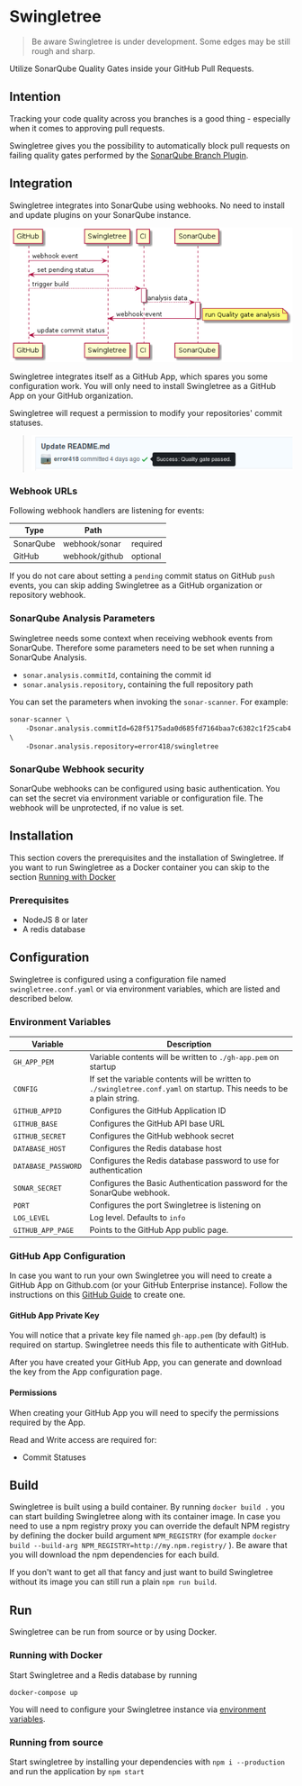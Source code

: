 # Swingletree

> Be aware Swingletree is under development. Some edges may be still rough and sharp.

Utilize SonarQube Quality Gates inside your GitHub Pull Requests.


## Intention

Tracking your code quality across you branches is a good thing - especially when it comes to approving pull requests.

Swingletree gives you the possibility to automatically block pull requests on failing quality gates performed by the [SonarQube Branch Plugin](https://docs.sonarqube.org/display/PLUG/Branch+Plugin).

## Integration

Swingletree integrates into SonarQube using webhooks. No need to install and update plugins on your SonarQube instance.

![Activity Diagram](./docs/swingletree-flow.png)

Swingletree integrates itself as a GitHub App, which spares you some configuration work. You will only need to install Swingletree as a GitHub App on your GitHub organization.

Swingletree will request a permission to modify your repositories' commit statuses.

> ![Commit Status](./docs/commit-status.png)

### Webhook URLs

Following webhook handlers are listening for events:

| Type      | Path                      |           |
| --------- | ------------------------- | --------- |
| SonarQube | webhook/sonar             | required  |
| GitHub    | webhook/github            | optional  |

If you do not care about setting a `pending` commit status on GitHub `push` events,
you can skip adding Swingletree as a GitHub organization or repository webhook.

### SonarQube Analysis Parameters

Swingletree needs some context when receiving webhook events from SonarQube. Therefore some parameters need to be set when running a SonarQube Analysis.

* `sonar.analysis.commitId`, containing the commit id
* `sonar.analysis.repository`, containing the full repository path

You can set the parameters when invoking the `sonar-scanner`. For example:

```
sonar-scanner \
    -Dsonar.analysis.commitId=628f5175ada0d685fd7164baa7c6382c1f25cab4 \
    -Dsonar.analysis.repository=error418/swingletree
```

### SonarQube Webhook security

SonarQube webhooks can be configured using basic authentication. You can set the secret via environment variable or configuration file. The webhook will be unprotected, if no value is set.

## Installation

This section covers the prerequisites and the installation of Swingletree. If you want to run Swingletree as a Docker container you can skip to the section [Running with Docker](#running-with-docker) 

### Prerequisites

* NodeJS 8 or later
* A redis database


## Configuration

Swingletree is configured using a configuration file named `swingletree.conf.yaml` or via environment variables, which are listed and described below.

### Environment Variables

| Variable              | Description                                         |
| --------------------- | --------------------------------------------------- |
| `GH_APP_PEM`          | Variable contents will be written to `./gh-app.pem` on startup  |
| `CONFIG`              | If set the variable contents will be written to `./swingletree.conf.yaml` on startup. This needs to be a plain string. |
| `GITHUB_APPID`        | Configures the GitHub Application ID |
| `GITHUB_BASE`         | Configures the GitHub API base URL  |
| `GITHUB_SECRET`       | Configures the GitHub webhook secret  |
| `DATABASE_HOST`       | Configures the Redis database host  |
| `DATABASE_PASSWORD`   | Configures the Redis database password to use for authentication |
| `SONAR_SECRET`        | Configures the Basic Authentication password for the SonarQube webhook. |
| `PORT`                | Configures the port Swingletree is listening on |
| `LOG_LEVEL`           | Log level. Defaults to `info` |
| `GITHUB_APP_PAGE`     | Points to the GitHub App public page. |

### GitHub App Configuration

In case you want to run your own Swingletree you will need to create a GitHub App on Github.com (or your GitHub Enterprise instance). Follow the instructions on this [GitHub Guide][create-gh-app] to create one.

#### GitHub App Private Key

You will notice that a private key file named `gh-app.pem` (by default) is required on startup. Swingletree needs this file to authenticate with GitHub.

After you have created your GitHub App, you can generate and download the key from the App configuration page.

#### Permissions

When creating your GitHub App you will need to specify the permissions required by the App.

Read and Write access are required for:

* Commit Statuses

## Build

Swingletree is built using a build container. By running `docker build .` you can start building Swingletree along with its container image. In case you need to use a npm registry proxy you can override the default NPM registry by defining the docker build argument `NPM_REGISTRY` (for example `docker build --build-arg NPM_REGISTRY=http://my.npm.registry/` ). Be aware that you will download the npm dependencies for each build.

If you don't want to get all that fancy and just want to build Swingletree without its image you can still run a plain `npm run build`.

## Run

Swingletree can be run from source or by using Docker.

### Running with Docker

Start Swingletree and a Redis database by running

```
docker-compose up
```

You will need to configure your Swingletree instance via [environment variables](#environment-variables).

### Running from source

Start swingletree by installing your dependencies with `npm i --production` and run the application by `npm start`

[create-gh-app]: https://developer.github.com/apps/building-github-apps/creating-a-github-app/
